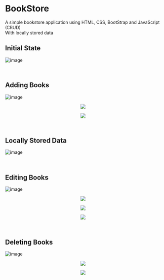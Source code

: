 # BookStore
A simple bookstore application using HTML, CSS, BootStrap and JavaScript (CRUD)
<br>With locally stored data
<br><h2>Initial State</h2>
![image](https://user-images.githubusercontent.com/100727442/192139092-e5efed0f-d5dd-4d8c-9949-415faf901b05.png)

<br><h2>Adding Books</h2>
![image](https://user-images.githubusercontent.com/100727442/192139125-30ce786e-3f2f-4955-9aae-5e8441371e63.png)
<p align="center">
  <img  src="https://user-images.githubusercontent.com/100727442/192139142-3d0c7854-f956-4646-b18d-7ed6a4261a94.png">
</p>
<p align="center">
  <img  src="https://user-images.githubusercontent.com/100727442/192139816-1a67cf2a-d943-42cf-ba41-14a5da407fa0.png">
</p>

<br><h2>Locally Stored Data</h2>
![image](https://user-images.githubusercontent.com/100727442/192139885-77d0b94c-1545-4aa2-88ff-4c879d2ef8ea.png)

<br><h2>Editing Books</h2>
![image](https://user-images.githubusercontent.com/100727442/192139177-dd409f71-e70a-406b-9966-04d6fa63a634.png)
<p align="center">
  <img  src="https://user-images.githubusercontent.com/100727442/192139194-f6347554-7500-4bab-957a-4b1d1c9def01.png">
</p>
<p align="center">
  <img  src="https://user-images.githubusercontent.com/100727442/192139209-a5b499b5-670d-4c64-8cbc-b853eb5dffc3.png">
</p>
<p align="center">
  <img  src="https://user-images.githubusercontent.com/100727442/192139224-873714e1-c778-449f-96e4-3fb72d36c36f.png">
</p>

<br><h2>Deleting Books</h2>
![image](https://user-images.githubusercontent.com/100727442/192139234-4f9c5f37-cadd-4d13-8b30-4dfb6868f84f.png)
<p align="center">
<img src="https://user-images.githubusercontent.com/100727442/192139249-4026d107-9550-49ed-9bd2-6754ce97bd58.png">
</p>
<p align="center">
<img src="https://user-images.githubusercontent.com/100727442/192139254-2d3db962-8c83-4e2d-bb01-a8aeed0df2fa.png">
</p>
